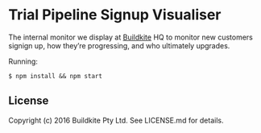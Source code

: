 # Trial Pipeline Signup Visualiser

The internal monitor we display at [Buildkite](https://buildkite.com/) HQ to monitor new customers signign up, how they’re progressing, and who ultimately upgrades.

Running:

```
$ npm install && npm start
```

## License

Copyright (c) 2016 Buildkite Pty Ltd. See LICENSE.md for details.
